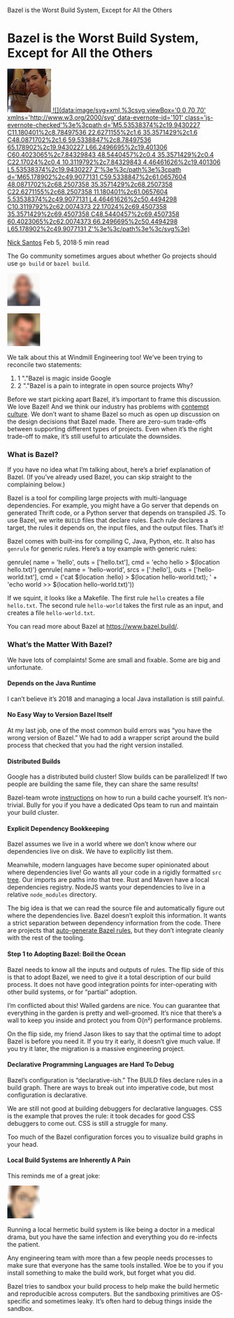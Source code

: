 Bazel is the Worst Build System, Except for All the Others

# Bazel is the Worst Build System, Except for All the Others

[![1*2ZROXpPfLOBNhdVI0cZjWg.jpeg](../_resources/eb221fc357294c821f7b6dc37ed6b045.jpg) ![](data:image/svg+xml,%3csvg viewBox='0 0 70 70' xmlns='http://www.w3.org/2000/svg' data-evernote-id='101' class='js-evernote-checked'%3e%3cpath d='M5.53538374%2c19.9430227 C11.180401%2c8.78497536 22.6271155%2c1.6 35.3571429%2c1.6 C48.0871702%2c1.6 59.5338847%2c8.78497536 65.178902%2c19.9430227 L66.2496695%2c19.401306 C60.4023065%2c7.84329843 48.5440457%2c0.4 35.3571429%2c0.4 C22.17024%2c0.4 10.3119792%2c7.84329843 4.46461626%2c19.401306 L5.53538374%2c19.9430227 Z'%3e%3c/path%3e%3cpath d='M65.178902%2c49.9077131 C59.5338847%2c61.0657604 48.0871702%2c68.2507358 35.3571429%2c68.2507358 C22.6271155%2c68.2507358 11.180401%2c61.0657604 5.53538374%2c49.9077131 L4.46461626%2c50.4494298 C10.3119792%2c62.0074373 22.17024%2c69.4507358 35.3571429%2c69.4507358 C48.5440457%2c69.4507358 60.4023065%2c62.0074373 66.2496695%2c50.4494298 L65.178902%2c49.9077131 Z'%3e%3c/path%3e%3c/svg%3e)](https://medium.com/@nicksantos?source=post_header_lockup)

[Nick Santos](https://medium.com/@nicksantos)
Feb 5, 2018·5 min read

The Go community sometimes argues about whether Go projects should use `go build` or `bazel build`.

![](../_resources/426334451455fb34a227f3486302c010.png)

![](../_resources/889eecb9359975e71877a50845b36558.png)

We talk about this at Windmill Engineering too! We’ve been trying to reconcile two statements:

1. 1 "."Bazel is magic inside Google
2. 2 "."Bazel is a pain to integrate in open source projects
Why?

Before we start picking apart Bazel, it’s important to frame this discussion. We love Bazel! And we think our industry has problems with [contempt culture](https://blog.aurynn.com/2015/12/16-contempt-culture). We don’t want to shame Bazel so much as open up discussion on the design decisions that Bazel made. There are zero-sum trade-offs between supporting different types of projects. Even when it’s the right trade-off to make, it’s still useful to articulate the downsides.

### What is Bazel?

If you have no idea what I’m talking about, here’s a brief explanation of Bazel. (If you’ve already used Bazel, you can skip straight to the complaining below.)

Bazel is a tool for compiling large projects with multi-language dependencies. For example, you might have a Go server that depends on generated Thrift code, or a Python server that depends on transpiled JS. To use Bazel, we write `BUILD` files that declare rules. Each rule declares a target, the rules it depends on, the input files, and the output files. That’s it!

Bazel comes with built-ins for compiling C, Java, Python, etc. It also has `genrule` for generic rules. Here’s a toy example with generic rules:

genrule(
name = 'hello',
outs = ['hello.txt'],
cmd = 'echo hello > $(location hello.txt)')
genrule(
name = 'hello-world',
srcs = [':hello'],
outs = ['hello-world.txt'],
cmd = ('cat $(location :hello) > $(location hello-world.txt); ' +
'echo world >> $(location hello-world.txt)'))

If we squint, it looks like a Makefile. The first rule `hello` creates a file `hello.txt`. The second rule `hello-world` takes the first rule as an input, and creates a file `hello-world.txt`.

You can read more about Bazel at https://www.bazel.build/.

### What’s the Matter With Bazel?

We have lots of complaints! Some are small and fixable. Some are big and unfortunate.

#### Depends on the Java Runtime

I can’t believe it’s 2018 and managing a local Java installation is still painful.

#### No Easy Way to Version Bazel Itself

At my last job, one of the most common build errors was “you have the wrong version of Bazel.” We had to add a wrapper script around the build process that checked that you had the right version installed.

#### Distributed Builds

Google has a distributed build cluster! Slow builds can be parallelized! If two people are building the same file, they can share the same results!

Bazel-team wrote [instructions](https://docs.bazel.build/versions/master/remote-caching.html) on how to run a build cache yourself. It’s non-trivial. Bully for you if you have a dedicated Ops team to run and maintain your build cluster.

#### Explicit Dependency Bookkeeping

Bazel assumes we live in a world where we don’t know where our dependencies live on disk. We have to explicitly list them.

Meanwhile, modern languages have become super opinionated about where dependencies live! Go wants all your code in a rigidly formatted `src`  [tree](https://golang.org/doc/code.html#Workspaces). Our imports are paths into that tree. Rust and Maven have a local dependencies registry. NodeJS wants your dependencies to live in a relative `node_modules` directory.

The big idea is that we can read the source file and automatically figure out where the dependencies live. Bazel doesn’t exploit this information. It wants a strict separation between dependency information from the code. There are projects that [auto-generate Bazel rules](https://github.com/bazelbuild/rules_go#generating-build-files), but they don’t integrate cleanly with the rest of the tooling.

#### Step 1 to Adopting Bazel: Boil the Ocean

Bazel needs to know all the inputs and outputs of rules. The flip side of this is that to adopt Bazel, we need to give it a total description of our build process. It does not have good integration points for inter-operating with other build systems, or for “partial” adoption.

I’m conflicted about this! Walled gardens are nice. You can guarantee that everything in the garden is pretty and well-groomed. It’s nice that there’s a wall to keep you inside and protect you from O(n²) performance problems.

On the flip side, my friend Jason likes to say that the optimal time to adopt Bazel is before you need it. If you try it early, it doesn’t give much value. If you try it later, the migration is a massive engineering project.

#### Declarative Programming Languages are Hard To Debug

Bazel’s configuration is “declarative-ish.” The BUILD files declare rules in a build graph. There are ways to break out into imperative code, but most configuration is declarative.

We are still not good at building debuggers for declarative languages. CSS is the example that proves the rule: it took decades for good CSS debuggers to come out. CSS is still a struggle for many.

Too much of the Bazel configuration forces you to visualize build graphs in your head.

#### Local Build Systems are Inherently A Pain

This reminds me of a great joke:

![](../_resources/89812ff1d1b0e56fc1c2892066df30a0.png)

Running a local hermetic build system is like being a doctor in a medical drama, but you have the same infection and everything you do re-infects the patient.

Any engineering team with more than a few people needs processes to make sure that everyone has the same tools installed. Woe be to you if you install something to make the build work, but forget what you did.

Bazel tries to sandbox your build process to help make the build hermetic and reproducible across computers. But the sandboxing primitives are OS-specific and sometimes leaky. It’s often hard to debug things inside the sandbox.